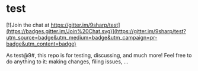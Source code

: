 test
====

[![Join the chat at https://gitter.im/9sharp/test](https://badges.gitter.im/Join%20Chat.svg)](https://gitter.im/9sharp/test?utm_source=badge&utm_medium=badge&utm_campaign=pr-badge&utm_content=badge)

As test@9#, this repo is for testing, discussing, and much more! Feel free to do anything to it:  making changes, filing issues, ...
